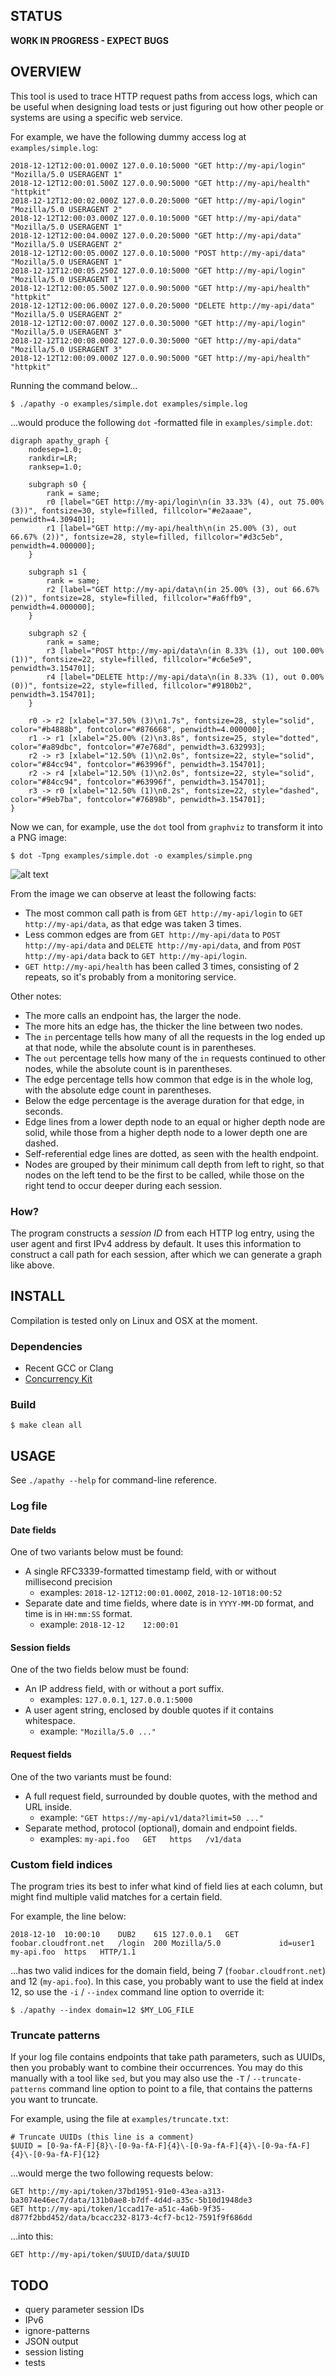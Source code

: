 STATUS
------

**WORK IN PROGRESS - EXPECT BUGS**


OVERVIEW
--------

This tool is used to trace HTTP request paths from access logs,
which can be useful when designing load tests or just figuring out
how other people or systems are using a specific web service.

For example, we have the following dummy access log at `examples/simple.log`:

    2018-12-12T12:00:01.000Z 127.0.0.10:5000 "GET http://my-api/login" "Mozilla/5.0 USERAGENT 1"
    2018-12-12T12:00:01.500Z 127.0.0.90:5000 "GET http://my-api/health" "httpkit"
    2018-12-12T12:00:02.000Z 127.0.0.20:5000 "GET http://my-api/login" "Mozilla/5.0 USERAGENT 2"
    2018-12-12T12:00:03.000Z 127.0.0.10:5000 "GET http://my-api/data" "Mozilla/5.0 USERAGENT 1"
    2018-12-12T12:00:04.000Z 127.0.0.20:5000 "GET http://my-api/data" "Mozilla/5.0 USERAGENT 2"
    2018-12-12T12:00:05.000Z 127.0.0.10:5000 "POST http://my-api/data" "Mozilla/5.0 USERAGENT 1"
    2018-12-12T12:00:05.250Z 127.0.0.10:5000 "GET http://my-api/login" "Mozilla/5.0 USERAGENT 1"
    2018-12-12T12:00:05.500Z 127.0.0.90:5000 "GET http://my-api/health" "httpkit"
    2018-12-12T12:00:06.000Z 127.0.0.20:5000 "DELETE http://my-api/data" "Mozilla/5.0 USERAGENT 2"
    2018-12-12T12:00:07.000Z 127.0.0.30:5000 "GET http://my-api/login" "Mozilla/5.0 USERAGENT 3"
    2018-12-12T12:00:08.000Z 127.0.0.30:5000 "GET http://my-api/data" "Mozilla/5.0 USERAGENT 3"
    2018-12-12T12:00:09.000Z 127.0.0.90:5000 "GET http://my-api/health" "httpkit"

Running the command below...

    $ ./apathy -o examples/simple.dot examples/simple.log

...would produce the following `dot` -formatted file in `examples/simple.dot`:

    digraph apathy_graph {
        nodesep=1.0;
        rankdir=LR;
        ranksep=1.0;
    
        subgraph s0 {
            rank = same;
            r0 [label="GET http://my-api/login\n(in 33.33% (4), out 75.00% (3))", fontsize=30, style=filled, fillcolor="#e2aaae", penwidth=4.309401];
            r1 [label="GET http://my-api/health\n(in 25.00% (3), out 66.67% (2))", fontsize=28, style=filled, fillcolor="#d3c5eb", penwidth=4.000000];
        }
    
        subgraph s1 {
            rank = same;
            r2 [label="GET http://my-api/data\n(in 25.00% (3), out 66.67% (2))", fontsize=28, style=filled, fillcolor="#a6ffb9", penwidth=4.000000];
        }
    
        subgraph s2 {
            rank = same;
            r3 [label="POST http://my-api/data\n(in 8.33% (1), out 100.00% (1))", fontsize=22, style=filled, fillcolor="#c6e5e9", penwidth=3.154701];
            r4 [label="DELETE http://my-api/data\n(in 8.33% (1), out 0.00% (0))", fontsize=22, style=filled, fillcolor="#9180b2", penwidth=3.154701];
        }
    
        r0 -> r2 [xlabel="37.50% (3)\n1.7s", fontsize=28, style="solid", color="#b4888b", fontcolor="#876668", penwidth=4.000000];
        r1 -> r1 [xlabel="25.00% (2)\n3.8s", fontsize=25, style="dotted", color="#a89dbc", fontcolor="#7e768d", penwidth=3.632993];
        r2 -> r3 [xlabel="12.50% (1)\n2.0s", fontsize=22, style="solid", color="#84cc94", fontcolor="#63996f", penwidth=3.154701];
        r2 -> r4 [xlabel="12.50% (1)\n2.0s", fontsize=22, style="solid", color="#84cc94", fontcolor="#63996f", penwidth=3.154701];
        r3 -> r0 [xlabel="12.50% (1)\n0.2s", fontsize=22, style="dashed", color="#9eb7ba", fontcolor="#76898b", penwidth=3.154701];
    }

Now we can, for example, use the `dot` tool from `graphviz`
to transform it into a PNG image:

    $ dot -Tpng examples/simple.dot -o examples/simple.png

![alt text](examples/simple.png)

From the image we can observe at least the following facts:

  * The most common call path is from `GET http://my-api/login` to
    `GET http://my-api/data`, as that edge was taken 3 times.
  * Less common edges are from `GET http://my-api/data` to 
    `POST http://my-api/data` and `DELETE http://my-api/data`,
    and from `POST http://my-api/data` back to `GET http://my-api/login`.
  * `GET http://my-api/health` has been called 3 times, consisting of 2
    repeats, so it's probably from a monitoring service.

Other notes:

  * The more calls an endpoint has, the larger the node.
  * The more hits an edge has, the thicker the line between two nodes.
  * The `in` percentage tells how many of all the requests in the log
    ended up at that node, while the absolute count is in parentheses.
  * The `out` percentage tells how many of the `in` requests continued
    to other nodes, while the absolute count is in parentheses.
  * The edge percentage tells how common that edge is in the whole
    log, with the absolute edge count in parentheses.
  * Below the edge percentage is the average duration for that edge,
    in seconds.
  * Edge lines from a lower depth node to an equal or higher depth node
    are solid, while those from a higher depth node to a lower depth one
    are dashed.
  * Self-referential edge lines are dotted, as seen with the health endpoint.
  * Nodes are grouped by their minimum call depth from left to right,
    so that nodes on the left tend to be the first to be called, while
    those on the right tend to occur deeper during each session.

### How?

The program constructs a *session ID* from each HTTP log entry,
using the user agent and first IPv4 address by default. It uses
this information to construct a call path for each session, after
which we can generate a graph like above.


INSTALL
-------

Compilation is tested only on Linux and OSX at the moment.

### Dependencies

  * Recent GCC or Clang
  * [Concurrency Kit](http://concurrencykit.org/)

### Build

    $ make clean all


USAGE
-----

See `./apathy --help` for command-line reference.

### Log file

#### Date fields

One of two variants below must be found:

  * A single RFC3339-formatted timestamp field, with or without
    millisecond precision
    - examples: `2018-12-12T12:00:01.000Z`, `2018-12-10T18:00:52`
  * Separate date and time fields, where date is in `YYYY-MM-DD` format,
    and time is in `HH:mm:SS` format.
    - example: `2018-12-12    12:00:01`

#### Session fields

One of the two fields below must be found:

  * An IP address field, with or without a port suffix.
    - examples: `127.0.0.1`, `127.0.0.1:5000`
  * A user agent string, enclosed by double quotes if it contains whitespace.
    - example: `"Mozilla/5.0 ..."`

#### Request fields

One of the two variants must be found:

  * A full request field, surrounded by double quotes, with the method and URL inside.
    - example: `"GET https://my-api/v1/data?limit=50 ..."`
  * Separate method, protocol (optional), domain and endpoint fields.
    - examples: `my-api.foo   GET   https   /v1/data`

### Custom field indices

The program tries its best to infer what kind of field lies at each column,
but might find multiple valid matches for a certain field.

For example, the line below:

    2018-12-10  10:00:10    DUB2    615 127.0.0.1   GET foobar.cloudfront.net   /login  200 Mozilla/5.0             id=user1    my-api.foo  https   HTTP/1.1

...has two valid indices for the domain field, being 7 (`foobar.cloudfront.net`)
and 12 (`my-api.foo`). In this case, you probably want to use the field
at index 12, so use the `-i` / `--index` command line option to override
it:

    $ ./apathy --index domain=12 $MY_LOG_FILE

### Truncate patterns

If your log file contains endpoints that take path parameters, such as
UUIDs, then you probably want to combine their occurrences. You may do
this manually with a tool like `sed`,
but you may also use the `-T` / `--truncate-patterns` command line option
to point to a file, that contains the patterns you want to truncate.

For example, using the file at `examples/truncate.txt`:

    # Truncate UUIDs (this line is a comment)
    $UUID = [0-9a-fA-F]{8}\-[0-9a-fA-F]{4}\-[0-9a-fA-F]{4}\-[0-9a-fA-F]{4}\-[0-9a-fA-F]{12}

...would merge the two following requests below:

    GET http://my-api/token/37bd1951-91e0-43ea-a313-ba3074e46ec7/data/131b0ae8-b7df-4d4d-a35c-5b10d1948de3
    GET http://my-api/token/1ccad17e-a51c-4a6b-9f35-d877f2bbd452/data/bcacc232-8173-4cf7-bc12-7591f9f686dd

...into this:

    GET http://my-api/token/$UUID/data/$UUID


TODO
----

  * query parameter session IDs
  * IPv6
  * ignore-patterns
  * JSON output
  * session listing
  * tests
